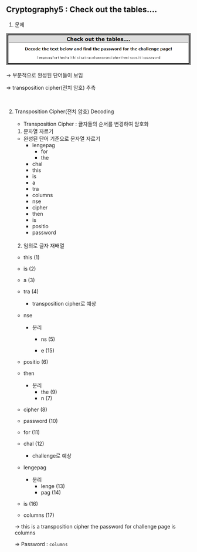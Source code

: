 ## Cryptography5 : Check out the tables....



1. 문제

![1588347946787](./images/1588347946787.png)

→ 부분적으로 완성된 단어들이 보임
   
⇒ transposition cipher(전치 암호) 추측

<br>

2. Transposition Cipher(전치 암호) Decoding

   - Transposition Cipher : 글자들의 순서를 변경하여 암호화

   1) 문자열 자르기
   
    - 완성된 단어 기준으로 문자열 자르기
      	- lengepag
         	- for
         	- the
      	- chal
      	- this
      	- is
      	- a
      	- tra
      	- columns
      	- nse
      	- cipher
      	- then
      	- is
      	- positio
      	- password
   
   <br>
   
   2) 임의로 글자 재배열
   
   - this (1)
   
   - is (2)
   
   - a (3)
   
   - tra (4)
   
     - transposition cipher로 예상
   
   - nse 
   
     - 분리
   
       - ns (5)
   
       - e (15)
   
   - positio (6)
   - then
     - 분리
       - the (9)
       - n (7)
   - cipher (8)
   - password (10)
   - for (11)
   - chal (12)
     - challenge로 예상
   - lengepag
     - 분리
       - lenge (13)
       - pag (14)
   - is (16)
   - columns (17)
   
   → this is a transposition cipher the password for challenge page is columns
   
   ⇒ Password : `columns`
